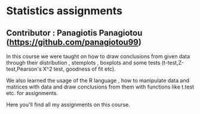 # Statistics assignments
## Contributor : Panagiotis Panagiotou (https://github.com/panagiotou99)
In this course we were taught on how to draw conclusions from given data through their distribution , stemplots , boxplots and some tests (t-test,Z-test,Pearson's X^2 test, goodness of fit etc).

We also learned the usage of the R language , how to manipulate data and matrices with data and draw conclusions from them with functions like t.test etc. for assignments.

Here you'll find all my assignments on this course.
